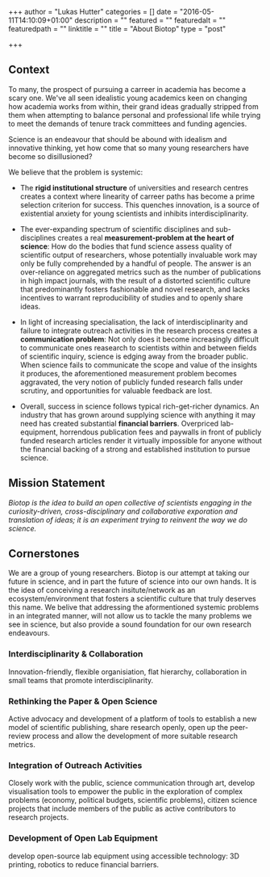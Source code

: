 +++
author = "Lukas Hutter"
categories = []
date = "2016-05-11T14:10:09+01:00"
description = ""
featured = ""
featuredalt = ""
featuredpath = ""
linktitle = ""
title = "About Biotop"
type = "post"

+++

## Context

To many, the prospect of pursuing a carreer in academia has become a scary one.
We've all seen idealistic young academics keen on changing how academia works from within, their grand ideas gradually stripped from them  when attempting to balance personal and professional life while trying to meet the demands of tenure track committees and funding agencies.

Science is an endeavour that should be abound with idealism and innovative thinking, yet how come that so many young researchers have become so disillusioned?

We believe that the problem is systemic:
- The **rigid institutional structure** of universities and research centres creates a context where linearity of carreer paths has become a prime selection criterion for success. This quenches innovation, is a source of existential anxiety for young scientists and inhibits interdisciplinarity.

- The ever-expanding spectrum of scientific disciplines and sub-disciplines creates a real **measurement-problem at the heart of science**: How do the bodies that fund science assess quality of scientific output of researchers, whose potentially invaluable work may only be fully comprehended by a handful of people. The answer is an over-reliance on aggregated metrics such as the number of publications in high impact journals, with the result of
a distorted scientific culture that predominantly fosters fashionable and novel research, and lacks incentives to warrant reproducibility of studies and to openly share ideas.

- In light of increasing specialisation, the lack of interdisciplinarity and failure to integrate outreach activities in the research process creates a **communication problem**: Not only does it become increasingly difficult to communicate ones reasearch to scientists within and between fields of scientific inquiry, science is edging away from the broader public. When science fails to communicate the scope and value of the insights it produces, the aforementioned measurement problem becomes aggravated, the very notion of publicly funded research falls under scrutiny, and opportunities for valuable feedback are lost.

- Overall, success in science follows typical rich-get-richer dynamics. An industry that has grown around  supplying science with anything it may need has created substantial **financial barriers**. Overpriced lab-equipment, horrendous publication fees and paywalls in front of publicly funded research articles render it virtually impossible for anyone without the financial backing of a strong and established institution to pursue science.


## Mission Statement

*Biotop is the idea to build an open collective of scientists engaging in the curiosity-driven, cross-disciplinary and collaborative exporation and translation of ideas; it is an experiment trying to reinvent the way we do science.*

## Cornerstones

We are a group of young researchers. Biotop is our attempt at taking our future in science, and in part the future of science into our own hands. It is the idea of conceiving a research insitute/network as an ecosystem/environment that fosters a scientific culture that truly deserves this name. We belive that addressing the aformentioned systemic problems in an integrated manner, will not allow us to tackle the many problems we see in science, but also provide a sound foundation for our own research endeavours.

### Interdisciplinarity & Collaboration

Innovation-friendly, flexible organisiation, flat hierarchy, collaboration in small teams that promote interdisciplinarity.

### Rethinking the Paper & Open Science

Active advocacy and development of a platform of tools to establish a new model of scientific publishing, share research openly, open up the peer-review process and allow the development of more suitable research metrics.

### Integration of Outreach Activities

Closely work with the public, science communication through art, develop visualisation tools to empower the public in the exploration of complex problems (economy, political budgets, scientific problems), citizen science projects that include members of the public as active contributors to research projects.

### Development of Open Lab Equipment
develop open-source lab equipment using accessible technology: 3D printing, robotics to reduce financial barriers.
